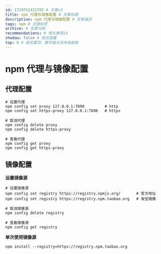 ```yaml
---
id: 1729751422783 # 文章id
title: npm 代理与镜像配置 # 文章标题
description: npm 代理与镜像配置 # 文章描述
tags: npm # 文章标签
archive: # 文章归档
recommendations: # 相关推荐id
shadow: false # 是否隐藏
top: 0 # 是否置顶，数字越大优先级越高
---
```


# npm 代理与镜像配置

## 代理配置

```shell
# 设置代理
npm config set proxy 127.0.0.1:7890         # http
npm config set https-proxy 127.0.0.1:7890   # https

# 取消代理
npm config delete proxy
npm config delete https-proxy

# 查看代理
npm config get proxy
npm config get https-proxy
```

## 镜像配置

**设置镜像源**

```shell
# 设置镜像源
npm config set registry https://registry.npmjs.org/       # 官方地址
npm config set registry https://registry.npm.taobao.org   # 淘宝镜像

# 取消镜像源
npm config delete registry

# 查看镜像源
npm config get registry
```

**单次使用镜像源**

```shell
npm install --registry=https://registry.npm.taobao.org
```

